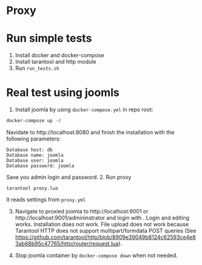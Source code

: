 # Proxy

# Run simple tests

1. Install docker and docker-compose
2. Install tarantool and http module
3. Run `run_tests.sh`

# Real test using joomls

1. Install joomla by using `docker-compose.yml` in repo root:
```bash
docker-compose up -d
```
Navidate to http://localhost:8080 and finish the installation with the following parameters:
```
Database host: db
Database name: joomla
Database user: joomla
Database password: joomla
```
Save you admin login and password.
2. Run proxy
```
tarantool proxy.lua
```
It reads settings from `proxy.yml`

3. Navigate to proxied joomla to http://localhost:9001 or http://localhost:9001/admininstrator and login with . Login and editing works. Installation does not work. File upload does not work because Tarantool HTTP does not support multipart/formdata POST queries (See https://github.com/tarantool/http/blob/8909e39049b8124c62593ce4e83ab68b95c47765/http/router/request.lua).

3. Stop joomla container by `docker-compose down` when not needed.
